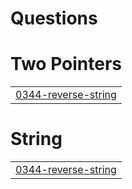 # Questions


# Two Pointers
|  |
| ------- |
| [0344-reverse-string](https://github.com/AshrafAlii/Questions/tree/master/0344-reverse-string) |
# String
|  |
| ------- |
| [0344-reverse-string](https://github.com/AshrafAlii/Questions/tree/master/0344-reverse-string) |